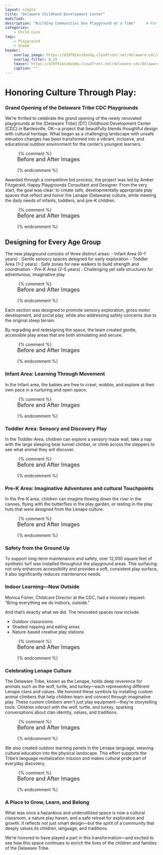 ```yaml
---
layout: single
title: "Delaware Childhood Development Center"
modified:
description: "Building Communities One Playground at a Time"     # For Twitter, not the Title
categories:
    - Child Care
tags:
    - Playground
    - Shade
header:
    overlay_image: https://d29f0iknz8av0q.cloudfront.net/delaware-cdc/delaware-blog-splash3.jpg    # Article header at 2048x768
    overlay_filter: 0.15
    teaser: https://d29f0iknz8av0q.cloudfront.net/delaware-cdc/delaware-blog-splash3.jpg   # Shrink image to 575x216 push
    caption: ""
---
```


<h1>Honoring Culture Through Play:</h1> <h3>Grand Opening of the Delaware Tribe CDC Playgrounds</h3>
We’re thrilled to celebrate the grand opening of the newly renovated playgrounds at the [Delaware Tribe] [DT] Childhood Development Center (CDC) in Bartlesville, OK—a project that beautifully blends thoughtful design with cultural heritage. What began as a challenging landscape with unsafe elevation changes has been transformed into a vibrant, inclusive, and educational outdoor environment for the center’s youngest learners.

<figure class="align-center">
<a href="https://d29f0iknz8av0q.cloudfront.net/delaware-cdc/blog-large-1.jpg">
<img src="https://d29f0iknz8av0q.cloudfront.net/delaware-cdc/blog-large-1.jpg" alt="" /></a>
{% comment %}
<figcaption class="text-center" style="font-size: large">Before and After Images</figcaption><br />
{% endcomment %}
</figure>

Awarded through a competitive bid process, the project was led by Amber Fitzgerald, Happy Playgrounds Consultant and Designer. From the very start, the goal was clear: to create safe, developmentally appropriate play spaces that reflect and honor the Lenape (Delaware) culture, while meeting the daily needs of infants, toddlers, and pre-K children.


<figure class="align-center">
<a href="https://d29f0iknz8av0q.cloudfront.net/delaware-cdc/blog-drone1.jpg">
<img src="https://d29f0iknz8av0q.cloudfront.net/delaware-cdc/blog-drone1.jpg" alt="" /></a>
{% comment %}
<figcaption class="text-center" style="font-size: large">Before and After Images</figcaption><br />
{% endcomment %}
</figure>

<h2>Designing for Every Age Group</h2>
The new playground consists of three distinct areas:
- Infant Area (0–1 years) : Gentle sensory spaces designed for early exploration
- Toddler Area (1–2 years) : Safe zones for new walkers to build strength and coordination
- Pre-K Area (2–5 years) : Challenging yet safe structures for adventurous, imaginative play

<figure class="align-center">
<a href="https://d29f0iknz8av0q.cloudfront.net/delaware-cdc/wolf-turtle.jpg">
<img src="https://d29f0iknz8av0q.cloudfront.net/delaware-cdc/wolf-turtle.jpg" alt="" /></a>
{% comment %}
<figcaption class="text-center" style="font-size: large">Before and After Images</figcaption><br />
{% endcomment %}
</figure>

Each section was designed to promote sensory exploration, gross motor development, and social play, while also addressing safety concerns due to the original steep terrain.

By regrading and redesigning the space, the team created gentle, accessible play areas that are both stimulating and secure.

<figure class="align-center">
<a href="https://d29f0iknz8av0q.cloudfront.net/delaware-cdc/blog-play2-1.jpg">
<img src="https://d29f0iknz8av0q.cloudfront.net/delaware-cdc/blog-play2-1.jpg" alt="" /></a>
{% comment %}
<figcaption class="text-center" style="font-size: large">Before and After Images</figcaption><br />
{% endcomment %}
</figure>


<h3>Infant Area: Learning Through Movement</h3>
In the Infant area, the babies are free to crawl, wobble, and explore at their own pace in a nurturing and open space.

<figure class="align-center">
<a href="https://d29f0iknz8av0q.cloudfront.net/delaware-cdc/infant.jpg">
<img src="https://d29f0iknz8av0q.cloudfront.net/delaware-cdc/infant.jpg" alt="" /></a>
{% comment %}
<figcaption class="text-center" style="font-size: large">Before and After Images</figcaption><br />
{% endcomment %}
</figure>

<h3>Toddler Area: Sensory and Discovery Play</h3>
In the Toddler Area, children can explore a sensory maze wall, take a nap with the large sleeping bear tunnel climber, or climb across the steppers to see what animal they will discover.


<figure class="align-center">
<a href="https://d29f0iknz8av0q.cloudfront.net/delaware-cdc/toddler-bear.jpg">
<img src="https://d29f0iknz8av0q.cloudfront.net/delaware-cdc/toddler-bear.jpg" alt="" /></a>
{% comment %}
<figcaption class="text-center" style="font-size: large">Before and After Images</figcaption><br />
{% endcomment %}
</figure>

<h3>Pre-K Area: Imaginative Adventures and cultural Touchpoints</h3>
In the Pre-K area, children can imagine flowing down the river in the canoes, flying with the butterflies in the play garden, or resting in the play huts that were designed from the Lenape culture.

<figure class="align-center">
<a href="https://d29f0iknz8av0q.cloudfront.net/delaware-cdc/butter-hut.jpg">
<img src="https://d29f0iknz8av0q.cloudfront.net/delaware-cdc/butter-hut.jpg" alt="" /></a>
{% comment %}
<figcaption class="text-center" style="font-size: large">Before and After Images</figcaption><br />
{% endcomment %}
</figure>

<h3>Safety from the Ground Up</h3>
To support long-term maintenance and safety, over 12,000 square feet of synthetic turf was installed throughout the playground areas. This surfacing not only enhances accessibility and provides a soft, consistent play surface, it also significantly reduces maintenance needs.


<h3>Indoor Learning—Now Outside</h3>
Monica Fisher, Childcare Director at the CDC, had a visionary request:
“Bring everything we do indoors, outside.”

And that’s exactly what we did. The renovated spaces now include:
- Outdoor classrooms
- Shaded napping and eating areas
- Nature-based creative play stations

<figure class="align-center">
<a href="https://d29f0iknz8av0q.cloudfront.net/delaware-cdc/class-fox.jpg">
<img src="https://d29f0iknz8av0q.cloudfront.net/delaware-cdc/class-fox.jpg" alt="" /></a>
{% comment %}
<figcaption class="text-center" style="font-size: large">Before and After Images</figcaption><br />
{% endcomment %}
</figure>

<h3>Celebrating Lenape Culture</h3>
The Delaware Tribe, known as the Lenape, holds deep reverence for animals such as the wolf, turtle, and turkey—each representing different Lenape clans and values. We honored these symbols by installing custom animal climbers that help children learn and connect through imaginative play. These custom climbers aren't just play equipment—they’re storytelling tools. Children interact with the wolf, turtle, and turkey, sparking conversations about clan identity, values, and traditions.

<figure class="align-center">
<a href="https://d29f0iknz8av0q.cloudfront.net/delaware-cdc/turkey-bench.jpg">
<img src="https://d29f0iknz8av0q.cloudfront.net/delaware-cdc/turkey-bench.jpg" alt="" /></a>
{% comment %}
<figcaption class="text-center" style="font-size: large">Before and After Images</figcaption><br />
{% endcomment %}
</figure>

We also created outdoor learning panels in the Lenape language, weaving cultural education into the physical landscape. This effort supports the Tribe’s language revitalization mission and makes cultural pride part of everyday discovery.

<figure class="align-center">
<a href="https://d29f0iknz8av0q.cloudfront.net/delaware-cdc/number-animal.jpg">
<img src="https://d29f0iknz8av0q.cloudfront.net/delaware-cdc/number-animal.jpg" alt="" /></a>
{% comment %}
<figcaption class="text-center" style="font-size: large">Before and After Images</figcaption><br />
{% endcomment %}
</figure>

<h3>A Place to Grow, Learn, and Belong</h3>
What was once a hazardous and underutilized space is now a cultural classroom, a nature play haven, and a safe retreat for exploration and growth. It reflects not just smart design—but the spirit of a community that deeply values its children, language, and traditions.

We’re honored to have played a part in this transformation—and excited to see how this space continues to enrich the lives of the children and families of the Delaware Tribe.

[DT]: https://delawaretribe.org
[CGD]: https://www.cgtulsa.org/donate
[blue]: /ironman-70-3-virginia-blue-ridge-2022-race-report/
[CGG]: /sunrise-park/

